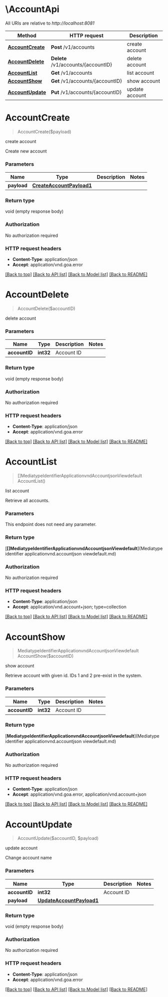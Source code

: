 # \AccountApi

All URIs are relative to *http://localhost:8081*

Method | HTTP request | Description
------------- | ------------- | -------------
[**AccountCreate**](AccountApi.md#AccountCreate) | **Post** /v1/accounts | create account
[**AccountDelete**](AccountApi.md#AccountDelete) | **Delete** /v1/accounts/{accountID} | delete account
[**AccountList**](AccountApi.md#AccountList) | **Get** /v1/accounts | list account
[**AccountShow**](AccountApi.md#AccountShow) | **Get** /v1/accounts/{accountID} | show account
[**AccountUpdate**](AccountApi.md#AccountUpdate) | **Put** /v1/accounts/{accountID} | update account


# **AccountCreate**
> AccountCreate($payload)

create account

Create new account


### Parameters

Name | Type | Description  | Notes
------------- | ------------- | ------------- | -------------
 **payload** | [**CreateAccountPayload1**](CreateAccountPayload1.md)|  | 

### Return type

void (empty response body)

### Authorization

No authorization required

### HTTP request headers

 - **Content-Type**: application/json
 - **Accept**: application/vnd.goa.error

[[Back to top]](#) [[Back to API list]](../README.md#documentation-for-api-endpoints) [[Back to Model list]](../README.md#documentation-for-models) [[Back to README]](../README.md)

# **AccountDelete**
> AccountDelete($accountID)

delete account


### Parameters

Name | Type | Description  | Notes
------------- | ------------- | ------------- | -------------
 **accountID** | **int32**| Account ID | 

### Return type

void (empty response body)

### Authorization

No authorization required

### HTTP request headers

 - **Content-Type**: application/json
 - **Accept**: application/vnd.goa.error

[[Back to top]](#) [[Back to API list]](../README.md#documentation-for-api-endpoints) [[Back to Model list]](../README.md#documentation-for-models) [[Back to README]](../README.md)

# **AccountList**
> []MediatypeIdentifierApplicationvndAccountjsonViewdefault AccountList()

list account

Retrieve all accounts.


### Parameters
This endpoint does not need any parameter.

### Return type

[**[]MediatypeIdentifierApplicationvndAccountjsonViewdefault**](Mediatype identifier applicationvnd.accountjson viewdefault.md)

### Authorization

No authorization required

### HTTP request headers

 - **Content-Type**: application/json
 - **Accept**: application/vnd.account+json; type=collection

[[Back to top]](#) [[Back to API list]](../README.md#documentation-for-api-endpoints) [[Back to Model list]](../README.md#documentation-for-models) [[Back to README]](../README.md)

# **AccountShow**
> MediatypeIdentifierApplicationvndAccountjsonViewdefault AccountShow($accountID)

show account

Retrieve account with given id. IDs 1 and 2 pre-exist in the system.


### Parameters

Name | Type | Description  | Notes
------------- | ------------- | ------------- | -------------
 **accountID** | **int32**| Account ID | 

### Return type

[**MediatypeIdentifierApplicationvndAccountjsonViewdefault**](Mediatype identifier applicationvnd.accountjson viewdefault.md)

### Authorization

No authorization required

### HTTP request headers

 - **Content-Type**: application/json
 - **Accept**: application/vnd.goa.error, application/vnd.account+json

[[Back to top]](#) [[Back to API list]](../README.md#documentation-for-api-endpoints) [[Back to Model list]](../README.md#documentation-for-models) [[Back to README]](../README.md)

# **AccountUpdate**
> AccountUpdate($accountID, $payload)

update account

Change account name


### Parameters

Name | Type | Description  | Notes
------------- | ------------- | ------------- | -------------
 **accountID** | **int32**| Account ID | 
 **payload** | [**UpdateAccountPayload1**](UpdateAccountPayload1.md)|  | 

### Return type

void (empty response body)

### Authorization

No authorization required

### HTTP request headers

 - **Content-Type**: application/json
 - **Accept**: application/vnd.goa.error

[[Back to top]](#) [[Back to API list]](../README.md#documentation-for-api-endpoints) [[Back to Model list]](../README.md#documentation-for-models) [[Back to README]](../README.md)

